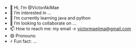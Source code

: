 - 👋 Hi, I’m @VictorAkiMae
- 👀 I’m interested in ...
- 🌱 I’m currently learning java and python 
- 💞️ I’m looking to collaborate on ...
- 📫 How to reach me:  my email -> victormaejima@gmail.com
- 😄 Pronouns: 
- ⚡ Fun fact: ...

<!---
VictorAkiMae/VictorAkiMae is a ✨ special ✨ repository because its `README.md` (this file) appears on your GitHub profile.
You can click the Preview link to take a look at your changes.
--->
